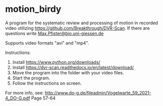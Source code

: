 # motion_birdy
A program for the systematic review and processing of motion in recorded video utilizing https://github.com/Breakthrough/DVR-Scan.
If there are questions write Max.Pfister@bio.uni-giessen.de

Supports video formats "avi" and "mp4".

Instructions:

  1. Install https://www.python.org/downloads/
  2. Install https://dvr-scan.readthedocs.io/en/latest/download/
  3. Move the program into the folder with your video files.
  4. Start the program.
  5. Follow the instructions on screen.


For more info, see: http://www.do-g.de/fileadmin/Vogelwarte_59_2021-4_DO-G.pdf
Page 57-64
